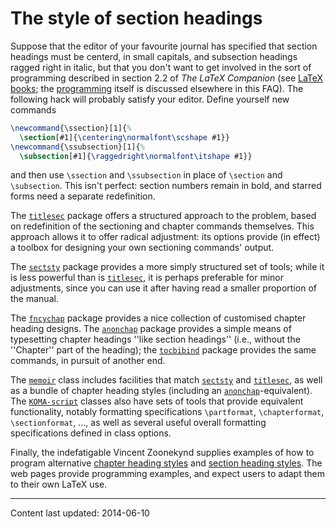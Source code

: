 # The style of section headings

Suppose that the editor of your favourite journal has specified that section
headings must be centerd, in small capitals, and subsection headings ragged 
right in italic, but that you don't want to get involved in the sort of
programming described in section 2.2 of _The LaTeX Companion_
  (see [LaTeX books](./FAQ-latex-books.html); the
  [programming](./FAQ-atsigns.html) itself is discussed elsewhere in this
  FAQ).
The following hack will 
probably satisfy your editor. Define yourself new commands
<!-- {% raw %} -->
```latex
\newcommand{\ssection}[1]{%
  \section[#1]{\centering\normalfont\scshape #1}}
\newcommand{\ssubsection}[1]{%
  \subsection[#1]{\raggedright\normalfont\itshape #1}}
```
<!-- {% endraw %} -->
and then use `\ssection` and `\ssubsection` in place of
`\section` and `\subsection`. This isn't perfect: section numbers
remain in bold, and starred forms need a separate redefinition.

The [`titlesec`](https://ctan.org/pkg/titlesec) package offers a structured approach to the
problem, based on redefinition of the sectioning and chapter commands
themselves.  This approach allows it to offer radical adjustment: its
options provide (in effect) a toolbox for designing your own
sectioning commands' output.

The [`sectsty`](https://ctan.org/pkg/sectsty) package provides a more simply structured set of
tools; while it is less powerful than is [`titlesec`](https://ctan.org/pkg/titlesec), it is
perhaps preferable for minor adjustments, since you can use it after
having read a smaller proportion of the manual.

The [`fncychap`](https://ctan.org/pkg/fncychap) package provides a nice collection of customised
chapter heading designs.  The [`anonchap`](https://ctan.org/pkg/anonchap) package provides a
simple means of typesetting chapter headings ''like section headings''
(i.e., without the ''Chapter'' part of the heading); the
[`tocbibind`](https://ctan.org/pkg/tocbibind) package provides the same commands, in pursuit of
another end.

The [`memoir`](https://ctan.org/pkg/memoir) class includes facilities that match
[`sectsty`](https://ctan.org/pkg/sectsty) and [`titlesec`](https://ctan.org/pkg/titlesec), as well as a bundle of
chapter heading styles (including an [`anonchap`](https://ctan.org/pkg/anonchap)-equivalent).
The [`KOMA-script`](https://ctan.org/pkg/KOMA-script) classes also have sets of tools that provide
equivalent functionality, notably formatting specifications `\partformat`,
`\chapterformat`, `\sectionformat`, &hellip;, as well as several
useful overall formatting specifications defined in class options.

Finally, the indefatigable Vincent Zoonekynd supplies examples of how
to program alternative 
[chapter heading styles](http://zoonek.free.fr/LaTeX/LaTeX_samples_chapter/0.html)
and
[section heading styles](http://zoonek.free.fr/LaTeX/LaTeX_samples_section/0.html).
The web pages provide programming examples, and expect users to adapt
them to their own LaTeX use.


----

Content last updated: 2014-06-10
